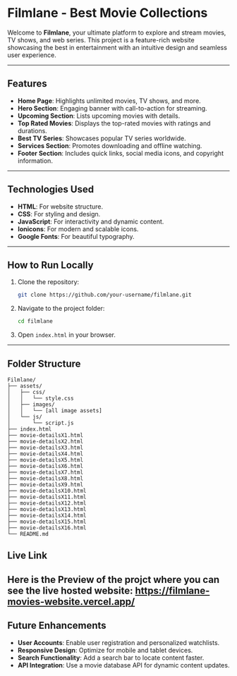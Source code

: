 # Filmlane - Best Movie Collections

Welcome to **Filmlane**, your ultimate platform to explore and stream movies, TV shows, and web series. This project is a feature-rich website showcasing the best in entertainment with an intuitive design and seamless user experience.

---

## Features

- **Home Page**: Highlights unlimited movies, TV shows, and more.
- **Hero Section**: Engaging banner with call-to-action for streaming.
- **Upcoming Section**: Lists upcoming movies with details.
- **Top Rated Movies**: Displays the top-rated movies with ratings and durations.
- **Best TV Series**: Showcases popular TV series worldwide.
- **Services Section**: Promotes downloading and offline watching.
- **Footer Section**: Includes quick links, social media icons, and copyright information.

---

## Technologies Used

- **HTML**: For website structure.
- **CSS**: For styling and design.
- **JavaScript**: For interactivity and dynamic content.
- **Ionicons**: For modern and scalable icons.
- **Google Fonts**: For beautiful typography.

---


## How to Run Locally

1. Clone the repository:
   ```bash
   git clone https://github.com/your-username/filmlane.git
   ```
2. Navigate to the project folder:
   ```bash
   cd filmlane
   ```
3. Open `index.html` in your browser.

---

## Folder Structure

```plaintext
Filmlane/
├── assets/
│   ├── css/
│   │   └── style.css
│   ├── images/
│   │   └── [all image assets]
│   └── js/
│       └── script.js
├── index.html
├── movie-detailsX1.html
├── movie-detailsX2.html
├── movie-detailsX3.html
├── movie-detailsX4.html
├── movie-detailsX5.html
├── movie-detailsX6.html
├── movie-detailsX7.html
├── movie-detailsX8.html
├── movie-detailsX9.html
├── movie-detailsX10.html
├── movie-detailsX11.html
├── movie-detailsX12.html
├── movie-detailsX13.html
├── movie-detailsX14.html
├── movie-detailsX15.html
├── movie-detailsX16.html
└── README.md
```
## Live Link

Here is the Preview of the projct where you can see the live hosted website: https://filmlane-movies-website.vercel.app/
---

## Future Enhancements

- **User Accounts**: Enable user registration and personalized watchlists.
- **Responsive Design**: Optimize for mobile and tablet devices.
- **Search Functionality**: Add a search bar to locate content faster.
- **API Integration**: Use a movie database API for dynamic content updates.

